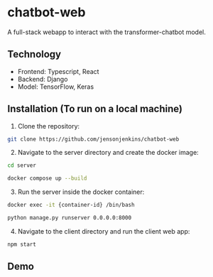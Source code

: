 # chatbot-web
A full-stack webapp to interact with the transformer-chatbot model.

## Technology
- Frontend: Typescript, React
- Backend: Django
- Model: TensorFlow, Keras

## Installation (To run on a local machine)
1. Clone the repository: 
```bash
git clone https://github.com/jensonjenkins/chatbot-web
```
2. Navigate to the server directory and create the docker image:
```bash
cd server
```
```bash
docker compose up --build
```
3. Run the server inside the docker container:
```bash
docker exec -it {container-id} /bin/bash
```
```bash
python manage.py runserver 0.0.0.0:8000
```
4. Navigate to the client directory and run the client web app:
```bash
npm start
```

## Demo


